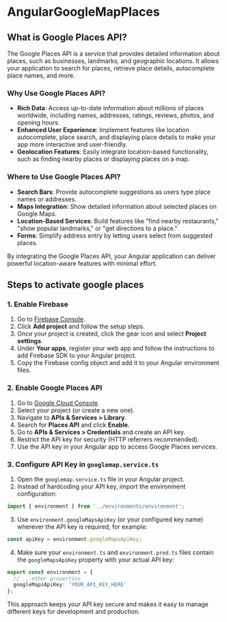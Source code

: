 # AngularGoogleMapPlaces

  
## What is Google Places API?

The Google Places API is a service that provides detailed information about places, such as businesses, landmarks, and geographic locations. It allows your application to search for places, retrieve place details, autocomplete place names, and more.

### Why Use Google Places API?

- **Rich Data**: Access up-to-date information about millions of places worldwide, including names, addresses, ratings, reviews, photos, and opening hours.
- **Enhanced User Experience**: Implement features like location autocomplete, place search, and displaying place details to make your app more interactive and user-friendly.
- **Geolocation Features**: Easily integrate location-based functionality, such as finding nearby places or displaying places on a map.

### Where to Use Google Places API?

- **Search Bars**: Provide autocomplete suggestions as users type place names or addresses.
- **Maps Integration**: Show detailed information about selected places on Google Maps.
- **Location-Based Services**: Build features like "find nearby restaurants," "show popular landmarks," or "get directions to a place."
- **Forms**: Simplify address entry by letting users select from suggested places.

By integrating the Google Places API, your Angular application can deliver powerful location-aware features with minimal effort.

## Steps to activate google places

### 1. Enable Firebase

1. Go to [Firebase Console](https://console.firebase.google.com/).
2. Click **Add project** and follow the setup steps.
3. Once your project is created, click the gear icon and select **Project settings**.
4. Under **Your apps**, register your web app and follow the instructions to add Firebase SDK to your Angular project.
5. Copy the Firebase config object and add it to your Angular environment files.

### 2. Enable Google Places API

1. Go to [Google Cloud Console](https://console.cloud.google.com/).
2. Select your project (or create a new one).
3. Navigate to **APIs & Services > Library**.
4. Search for **Places API** and click **Enable**.
5. Go to **APIs & Services > Credentials** and create an API key.
6. Restrict the API key for security (HTTP referrers recommended).
7. Use the API key in your Angular app to access Google Places services.


### 3. Configure API Key in `googlemap.service.ts`

1. Open the `googlemap.service.ts` file in your Angular project.
2. Instead of hardcoding your API key, import the environment configuration:
  ```typescript
  import { environment } from '../environments/environment';
  ```
3. Use `environment.googleMapsApiKey` (or your configured key name) wherever the API key is required, for example:
  ```typescript
  const apiKey = environment.googleMapsApiKey;
  ```
4. Make sure your `environment.ts` and `environment.prod.ts` files contain the `googleMapsApiKey` property with your actual API key:
  ```typescript
  export const environment = {
    // ...other properties
    googleMapsApiKey: 'YOUR_API_KEY_HERE'
  };
  ```
This approach keeps your API key secure and makes it easy to manage different keys for development and production.